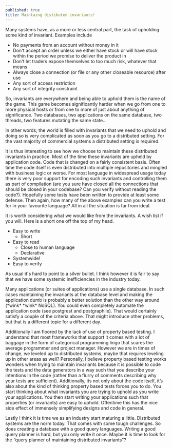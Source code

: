 ```yaml
---
published: true
title: Maintaing distibuted invariants!
---
```

Many systems have, as a more or less central part, the task of upholding some kind of invariant. Examples include

- No payments from an account without money in it
- Don't accept an order unless we either have stock or will have stock within the period we promise to deliver the product in
- Don't let traders expose themselves to too much risk, whatever that means
- Always close a connection (or file or any other closeable resource) after use
- Any sort of access restriction
- Any sort of integrity constraint

So, invariants are everywhere and being able to uphold them is the name of the game. This game becomes significantly harder when we go from one to more physical hosts or from one to more of just about anything of significance. Two databases, two applications on the same database, two  threads, two features mutating the same state...

In other words; the world is filled with invariants that we need to uphold and doing so is very complicated as soon as you go to a distributed setting. For the vast majority of commercial systems a distributed setting is required.

It is thus interesting to see how we choose to maintain these distributed invariants in practice. Most of the time these invariants are upheld by application code. Code that is changed on a fairly consistent basis. Often time the code itself is even distributed into multiple repositories and mingled with business logic or worse. For most language in widespread usage today there is very poor support for encoding such invariants and controlling them as part of compilation (are you sure have closed all the connections that should be closed in your codebase? Can you verify without reading the code?). Hopefully some tests have been written to provide at least some defense. Then again, how many of the above examples can you write a test for in your favourite language? All in all the situation is far from ideal.

It is worth considering what we would like from the invariants. A wish list if you will. Here is a short one off the top of my head.
- Easy to write
	- Short
- Easy to read
	- Close to human language
	- Declarative
- Systemwide!
- Easy to verify

As usual it's hard to point to a silver bullet. I think however it is fair to say that we have some systemic inefficiencies in the industry today. 

Many applications (or suites of applications) use a single database. In such cases maintaining the invariants at the database level and making the application dumb is probably a better solution than the other way around (\*wink\* \*wink\* NoSQL). You could even completely automate the application code (see postgrest and postgraphile). That would certainly satisfy a couple of the criteria above. That might introduce other problems, but that is a different topic for a different day.

Additionally I am floored by the lack of use of property based testing. I understand that most frameworks that support it comes with a lot of baggage in the form of categorical programming lingo that scares the average programmer and project manager. However we are in times of change, we leveled up to distributed systems, maybe that requires leveling up in other areas as well? Personally, I believe property based testing works wonders when trying to maintain invariants because it is possible to code the tests and the data generators in a way such that you describe your intentions in the code (rather than a flurry of comments describing why your tests are sufficient). Additionally, its not only about the code itself, it’s also about the kind of thinking property based tests forces you to do. You start thinking about what invariants you are trying to uphold as you write your applications. You then start writing your applications such that properties (or invariants) are easy to uphold. Oftentime this has the nice side effect of immensely simplifying designs and code in general.

Lastly I think it is time we as an industry start maturing a little. Distributed systems are the norm today. That comes with some tough challenges. So does creating a database with a good query languages. Writing a good query planner is hard, but you only write it once. Maybe it is time to look for the “query planner of maintaining distributed invariants”?
